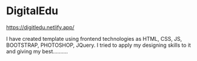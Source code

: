# DigitalEdu

https://digitledu.netlify.app/

I have created template using frontend technologies as HTML, CSS, JS, BOOTSTRAP, PHOTOSHOP, JQuery.
I tried to apply my designing skills to it and giving my best..........

